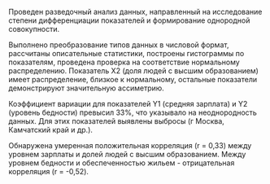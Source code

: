 Проведен разведочный анализ данных, направленный на исследование степени дифференциации показателей и формирование однородной совокупности. 

Выполнено преобразование типов данных в числовой формат, рассчитаны описательные статистики, построены гистограммы по показателям, проведена проверка на соответствие нормальному распределению. Показатель Х2 (доля людей с высшим образованием) имеет распределение, близкое к нормальному, остальные показатели демонстрируют значительную ассиметрию. 

Коэффициент вариации для показателей Y1 (средняя зарплата) и Y2 (уровень бедности) превысил 33%, что указывало на неоднородность данных. Для этих показателей выявлены выбросы (г Москва, Камчатский край и др.).  

Обнаружена умеренная положительная корреляция (r = 0,33) между уровнем зарплаты и долей людей с высшим образованием. 
Между уровнем бедности и обеспеченностью жильем - отрицательная корреляция (r = -0,52).
